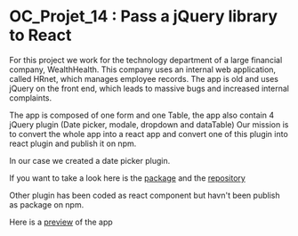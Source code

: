# OC_Projet_14 : Pass a jQuery library to React

For this project we work for the technology department of a large financial company, WealthHealth.
This company uses an internal web application, called HRnet, which manages employee records. The app is old and uses jQuery on the front end, which leads to massive bugs and increased internal complaints.

The app is composed of one form and one Table, the app also contain 4 jQuery plugin (Date picker, modale, dropdown and dataTable)
Our mission is to convert the whole app into a react app and convert one of this plugin into react plugin and publish it on npm.

In our case we created a date picker plugin.

If you want to take a look here is the [package](https://www.npmjs.com/package/toonba-react-date-picker-library) and the [repository](https://github.com/Toonba/toonba-react-date-picker-library)

Other plugin has been coded as react component but havn't been publish as package on npm.

Here is a [preview](https://oc-projet-14.vercel.app/) of the app
